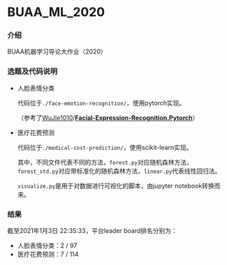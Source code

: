 # BUAA_ML_2020

### 介绍

BUAA机器学习导论大作业（2020）

### 选题及代码说明

* 人脸表情分类

    代码位于`./face-emotion-recognition/`，使用pytorch实现。

    （参考了[WuJie1010](https://github.com/WuJie1010)/**[Facial-Expression-Recognition.Pytorch](https://github.com/WuJie1010/Facial-Expression-Recognition.Pytorch)**）

* 医疗花费预测

    代码位于`./medical-cost-prediction/`，使用scikit-learn实现。

    其中，不同文件代表不同的方法，`forest.py`对应随机森林方法，`forest_std.py`对应带标准化的随机森林方法，`linear.py`代表线性回归法。

    `visualize.py`是用于对数据进行可视化的脚本，由jupyter notebook转换而来。

### 结果

截至2021年1月3日 22:35:33，平台leader board排名分别为：

* 人脸表情分类：2 / 97
* 医疗花费预测：7 / 114

